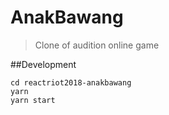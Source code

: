 # AnakBawang

> Clone of audition online game

##Development
```
cd reactriot2018-anakbawang
yarn
yarn start
```